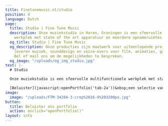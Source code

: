 ```yaml
---
title: Finetunemusic.nl/studio
position: 4
language: Dutch
page:
  title: Studio | Fine Tune Music
  description: Onze muziekstudio in Haren, Groningen is een sfeervolle multifunctionele
    werkplek met state of the art apparatuur en meerdere opnameruimtes.
  og_title: Studio | Fine Tune Music
  og_description: Onze producties zijn maatwerk voor uiteenlopende projecten. Wij
    leveren muziek, sounddesign en voice-overs voor film, animaties, games en reclames.
    Bel of mail ons om de mogelijkheden te bespreken.
  og_image: "/uploads/og_img_studio.jpg"
text: |-
  # Studio

  Onze muziekstudio is een sfeervolle multifunctionele werkplek met state of the art apparatuur en meerdere opnameruimtes. De diensten die wij leveren bestaan uit volledige bandopnames, maar ook voor kleinere opnamesessies kun je bij ons terecht. Ook het mixen van je muziek nemen wij graag voor onze rekening. Daarnaast adviseren we je graag op het gebied van muziekproductie. We kunnen je bijvoorbeeld ondersteunen bij het uitwerken van composities en met het vinden van een passende sound bij je track. Of het nou gaat om filmische arrangementen, soulvolle RnB-producties, of experimentele beats: veelzijdigheid is één van onze kwaliteiten.

  [Beluister](javascript:openPortfolio('tab-2a'))&nbsp;een selectie van onze muziek.
image:
  image: "/uploads/FTM-34284-3-crop%2016-9%203200px.jpg"
button:
  title: Beluister ons portfolio
  action: onclick="openPortfolio()"
layout: info
---
```


